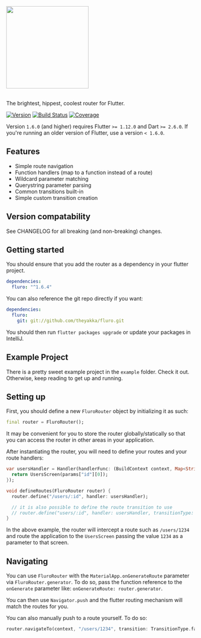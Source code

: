 <img src="https://storage.googleapis.com/product-logos/logo_fluro.png" width="220">
<br/><br/>

The brightest, hippest, coolest router for Flutter.

[![Version](https://img.shields.io/badge/version-1.6.3-blue.svg)](https://pub.dartlang.org/packages/fluro)
[![Build Status](https://travis-ci.org/theyakka/fluro.svg?branch=master)](https://travis-ci.org/theyakka/fluro)
[![Coverage](https://codecov.io/gh/theyakka/fluro/branch/master/graph/badge.svg)](https://codecov.io/gh/theyakka/fluro)

Version `1.6.0` (and higher) requires Flutter `>= 1.12.0` and Dart `>= 2.6.0`. If you're running an older version of Flutter, use a version `< 1.6.0`.

## Features

- Simple route navigation
- Function handlers (map to a function instead of a route)
- Wildcard parameter matching
- Querystring parameter parsing
- Common transitions built-in
- Simple custom transition creation

## Version compatability

See CHANGELOG for all breaking (and non-breaking) changes.

## Getting started

You should ensure that you add the router as a dependency in your flutter project.

```yaml
dependencies:
  fluro: "^1.6.4"
```

You can also reference the git repo directly if you want:

```yaml
dependencies:
  fluro:
    git: git://github.com/theyakka/fluro.git
```

You should then run `flutter packages upgrade` or update your packages in IntelliJ.

## Example Project

There is a pretty sweet example project in the `example` folder. Check it out. Otherwise, keep reading to get up and running.

## Setting up

First, you should define a new `FluroRouter` object by initializing it as such:

```dart
final router = FluroRouter();
```

It may be convenient for you to store the router globally/statically so that
you can access the router in other areas in your application.

After instantiating the router, you will need to define your routes and your route handlers:

```dart
var usersHandler = Handler(handlerFunc: (BuildContext context, Map<String, dynamic> params) {
  return UsersScreen(params["id"][0]);
});

void defineRoutes(FluroRouter router) {
  router.define("/users/:id", handler: usersHandler);

  // it is also possible to define the route transition to use
  // router.define("users/:id", handler: usersHandler, transitionType: TransitionType.inFromLeft);
}
```

In the above example, the router will intercept a route such as
`/users/1234` and route the application to the `UsersScreen` passing
the value `1234` as a parameter to that screen.

## Navigating

You can use `FluroRouter` with the `MaterialApp.onGenerateRoute` parameter
via `FluroRouter.generator`. To do so, pass the function reference to
the `onGenerate` parameter like: `onGenerateRoute: router.generator`.

You can then use `Navigator.push` and the flutter routing mechanism will match the routes
for you.

You can also manually push to a route yourself. To do so:

```dart
router.navigateTo(context, "/users/1234", transition: TransitionType.fadeIn);
```
